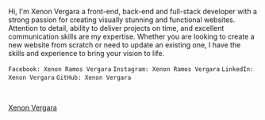 Hi, I'm Xenon Vergara a front-end, back-end and full-stack developer with a strong passion for creating visually stunning and functional websites. Attention to detail, ability to deliver projects on time, and excellent communication skills are my expertise. Whether you are looking to create a new website from scratch or need to update an existing one, I have the skills and experience to bring your vision to life.

`Facebook: Xenon Ramos Vergara`
`Instagram: Xenon Ramos Vergara`
`LinkedIn: Xenon Vergara`
`GitHub: Xenon Vergara`

<br />

[Xenon Vergara](https://arstatine.github.io)
